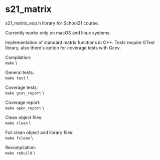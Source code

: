 # s21_matrix
s21_matrix_oop.h library for School21 course.

Currently works only on macOS and linux systems.

Implementation of standard matrix functions in C++. Tests require GTest library, also there's option for coverage tests with Gcov.

Compilation: \
```make``` \

General tests: \
```make test``` \

Coverage tests: \
```make gcov_report``` \

Coverage report: \
```make open_report``` \

Clean object files: \
```make clean``` \

Full clean object and library files: \
```make fclean``` \

Recompilation: \
```make rebuild``` \
